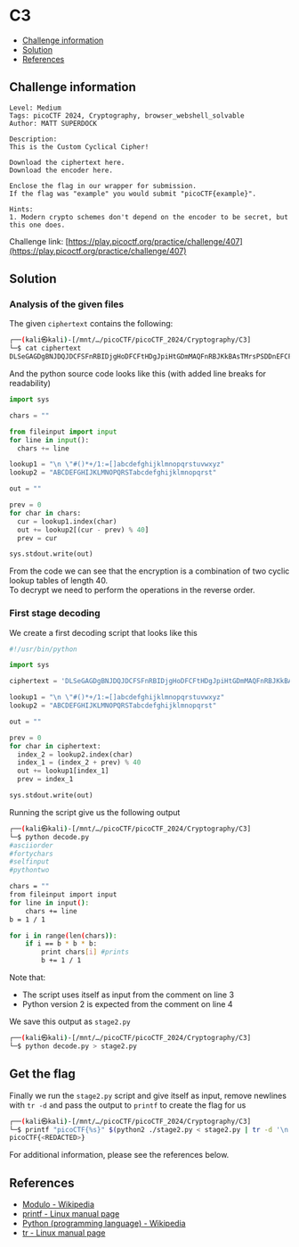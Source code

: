 # C3

- [Challenge information](#challenge-information)
- [Solution](#solution)
- [References](#references)

## Challenge information

```text
Level: Medium
Tags: picoCTF 2024, Cryptography, browser_webshell_solvable
Author: MATT SUPERDOCK
 
Description:
This is the Custom Cyclical Cipher!

Download the ciphertext here.
Download the encoder here.

Enclose the flag in our wrapper for submission. 
If the flag was "example" you would submit "picoCTF{example}".

Hints:
1. Modern crypto schemes don't depend on the encoder to be secret, but this one does.
```

Challenge link: [https://play.picoctf.org/practice/challenge/407](https://play.picoctf.org/practice/challenge/407)

## Solution

### Analysis of the given files

The given `ciphertext` contains the following:

```bash
┌──(kali㉿kali)-[/mnt/…/picoCTF/picoCTF_2024/Cryptography/C3]
└─$ cat ciphertext          
DLSeGAGDgBNJDQJDCFSFnRBIDjgHoDFCFtHDgJpiHtGDmMAQFnRBJKkBAsTMrsPSDDnEFCFtIbEDtDCIbFCFtHTJDKerFldbFObFCFtLBFkBAAAPFnRBJGEkerFlcPgKkImHnIlATJDKbTbFOkdNnsgbnJRMFnRBNAFkBAAAbrcbTKAkOgFpOgFpOpkBAAAAAAAiClFGIPFnRBaKliCgClFGtIBAAAAAAAOgGEkImHnIl 
```

And the python source code looks like this (with added line breaks for readability)

```python
import sys

chars = ""

from fileinput import input
for line in input():
  chars += line

lookup1 = "\n \"#()*+/1:=[]abcdefghijklmnopqrstuvwxyz"
lookup2 = "ABCDEFGHIJKLMNOPQRSTabcdefghijklmnopqrst"

out = ""

prev = 0
for char in chars:
  cur = lookup1.index(char)
  out += lookup2[(cur - prev) % 40]
  prev = cur

sys.stdout.write(out)
```

From the code we can see that the encryption is a combination of two cyclic lookup tables of length 40.  
To decrypt we need to perform the operations in the reverse order.

### First stage decoding

We create a first decoding script that looks like this

```python
#!/usr/bin/python

import sys

ciphertext = 'DLSeGAGDgBNJDQJDCFSFnRBIDjgHoDFCFtHDgJpiHtGDmMAQFnRBJKkBAsTMrsPSDDnEFCFtIbEDtDCIbFCFtHTJDKerFldbFObFCFtLBFkBAAAPFnRBJGEkerFlcPgKkImHnIlATJDKbTbFOkdNnsgbnJRMFnRBNAFkBAAAbrcbTKAkOgFpOgFpOpkBAAAAAAAiClFGIPFnRBaKliCgClFGtIBAAAAAAAOgGEkImHnIl'

lookup1 = "\n \"#()*+/1:=[]abcdefghijklmnopqrstuvwxyz"
lookup2 = "ABCDEFGHIJKLMNOPQRSTabcdefghijklmnopqrst"

out = ""

prev = 0
for char in ciphertext:
  index_2 = lookup2.index(char)
  index_1 = (index_2 + prev) % 40
  out += lookup1[index_1]
  prev = index_1

sys.stdout.write(out)
```

Running the script give us the following output

```bash
┌──(kali㉿kali)-[/mnt/…/picoCTF/picoCTF_2024/Cryptography/C3]
└─$ python decode.py
#asciiorder
#fortychars
#selfinput
#pythontwo

chars = ""
from fileinput import input
for line in input():
    chars += line
b = 1 / 1

for i in range(len(chars)):
    if i == b * b * b:
        print chars[i] #prints
        b += 1 / 1
```

Note that:

- The script uses itself as input from the comment on line 3
- Python version 2 is expected from the comment on line 4

We save this output as `stage2.py`

```bash
┌──(kali㉿kali)-[/mnt/…/picoCTF/picoCTF_2024/Cryptography/C3]
└─$ python decode.py > stage2.py 
```

## Get the flag

Finally we run the `stage2.py` script and give itself as input, remove newlines with `tr -d` and pass the output to `printf` to create the flag for us

```bash
┌──(kali㉿kali)-[/mnt/…/picoCTF/picoCTF_2024/Cryptography/C3]
└─$ printf "picoCTF{%s}" $(python2 ./stage2.py < stage2.py | tr -d '\n')
picoCTF{<REDACTED>}
```

For additional information, please see the references below.

## References

- [Modulo - Wikipedia](https://en.wikipedia.org/wiki/Modulo)
- [printf - Linux manual page](https://man7.org/linux/man-pages/man1/printf.1.html)
- [Python (programming language) - Wikipedia](https://en.wikipedia.org/wiki/Python_(programming_language))
- [tr - Linux manual page](https://man7.org/linux/man-pages/man1/tr.1.html)
